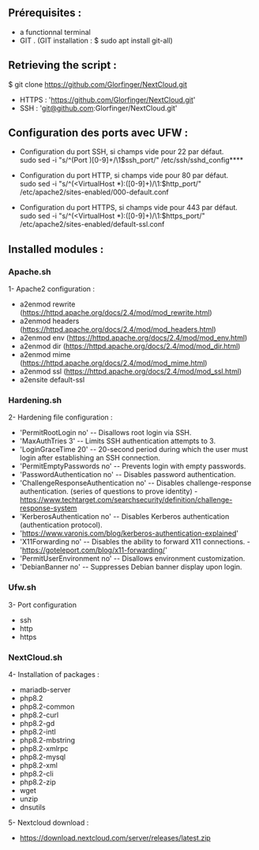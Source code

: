 ## Prérequisites : 
* a functionnal terminal
* GIT . (GIT installation : $ sudo apt install git-all)

## Retrieving the script : 

$ git clone https://github.com/Glorfinger/NextCloud.git

* HTTPS : 'https://github.com/Glorfinger/NextCloud.git'
* SSH : 'git@github.com:Glorfinger/NextCloud.git'

## Configuration des ports avec UFW : 
* Configuration du port SSH, si champs vide pour 22 par défaut.  
sudo sed -i "s/^\(Port \)[0-9]\+/\1$ssh_port/" /etc/ssh/sshd_config****

* Configuration du port HTTP, si champs vide pour 80 par défaut.  
sudo sed -i "s/^\(<VirtualHost \*\):\([0-9]\+\)/\1:$http_port/" /etc/apache2/sites-enabled/000-default.conf

* Configuration du port HTTPS, si champs vide pour 443 par défaut.  
sudo sed -i "s/^\(<VirtualHost \*\):\([0-9]\+\)/\1:$https_port/" /etc/apache2/sites-enabled/default-ssl.conf  


## Installed modules :

### Apache.sh
1- Apache2 configuration :
 * a2enmod rewrite (https://httpd.apache.org/docs/2.4/mod/mod_rewrite.html)
 * a2enmod headers (https://httpd.apache.org/docs/2.4/mod/mod_headers.html)
 * a2enmod env (https://httpd.apache.org/docs/2.4/mod/mod_env.html)
 * a2enmod dir (https://httpd.apache.org/docs/2.4/mod/mod_dir.html)
 * a2enmod mime (https://httpd.apache.org/docs/2.4/mod/mod_mime.html)
 * a2enmod ssl (https://httpd.apache.org/docs/2.4/mod/mod_ssl.html)
 * a2ensite default-ssl

### Hardening.sh
2- Hardening file configuration :
  * 'PermitRootLogin no' -- Disallows root login via SSH.
  * 'MaxAuthTries 3' -- Limits SSH authentication attempts to 3.
  * 'LoginGraceTime 20' -- 20-second period during which the user must login after establishing an SSH connection.
  * 'PermitEmptyPasswords no' -- Prevents login with empty passwords.
  * 'PasswordAuthentication no' -- Disables password authentication.
  * 'ChallengeResponseAuthentication no' -- Disables challenge-response authentication. (series of questions to prove identity) - https://www.techtarget.com/searchsecurity/definition/challenge-response-system
  * 'KerberosAuthentication no' -- Disables Kerberos authentication (authentication protocol).  
  * 'https://www.varonis.com/blog/kerberos-authentication-explained'
  * 'X11Forwarding no' -- Disables the ability to forward X11 connections. - 'https://goteleport.com/blog/x11-forwarding/'
  * 'PermitUserEnvironment no' -- Disallows environment customization.
  * 'DebianBanner no' -- Suppresses Debian banner display upon login.


### Ufw.sh
3- Port configuration
   * ssh
   * http
   * https

### NextCloud.sh
4- Installation of packages :
   * mariadb-server
   * php8.2
   * php8.2-common
   * php8.2-curl
   * php8.2-gd
   * php8.2-intl
   * php8.2-mbstring
   * php8.2-xmlrpc
   * php8.2-mysql
   * php8.2-xml
   * php8.2-cli
   * php8.2-zip
   * wget
   * unzip
   * dnsutils
     
 5- Nextcloud download :
   * https://download.nextcloud.com/server/releases/latest.zip
     
